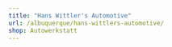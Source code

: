 ```yaml
---
title: "Hans Wittler's Automotive"
url: /albuquerque/hans-wittlers-automotive/
shop: Autowerkstatt
---
```

